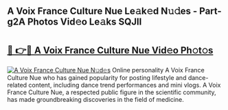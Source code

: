 ## A Voix France Culture Nue Le𝚊k𝚎d N𝚞𝚍es - Part-g2A Photos Vid𝚎o Le𝚊ks SQJlI

# <h2><a href="http://fb42dr7.evod.top/?m=A+Voix+France+Culture+Nue">🔗 👉🔴 A Voix France Culture Nue Vid𝚎o Ph𝚘t𝚘s</a></h2>

[![A Voix France Culture Nue N𝚞d𝚎s](https://i.imgur.com/8V9OHl7.gif)](http://fb42dr7.evod.top/?m=A+Voix+France+Culture+Nue)
Online personality A Voix France Culture Nue who has gained popularity for posting lifestyle and dance-related content, including dance trend performances and mini vlogs. A Voix France Culture Nue, a respected public figure in the scientific community, has made groundbreaking discoveries in the field of medicine. 
